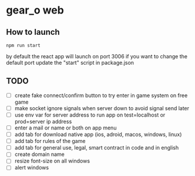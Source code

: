 # gear_o web

## How to launch
```{.sh}
npm run start
```

by default the react app will launch on port 3006 if you want to change the default port update the "start" script in package.json

## TODO

- [ ] create fake connect/confirm button to try enter in game system on free game
- [ ] make socket ignore signals when server down to avoid signal send later
- [ ] use env var for server address to run app on test=localhost or prod=server ip address
- [ ] enter a mail or name or both on app menu
- [ ] add tab for download native app (ios, adroid, macos, windows, linux)
- [ ] add tab for rules of the game
- [ ] add tab for general use, legal, smart contract in code and in english
- [ ] create domain name
- [ ] resize font-size on all windows
- [ ] alert windows